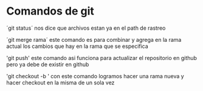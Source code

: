 # Comandos de git 



´git status´ nos dice que archivos estan ya en el path de rastreo

´git merge rama´ este comando es para combinar y agrega en la rama actual los cambios que hay en la rama que se 
especifica

'git push' este comando asi funciona para actualizar el repositorio en github pero ya debe de existir en github

'git checkout -b <nombre>' con este comando logramos hacer una rama nueva y hacer checkout en la misma de un sola vez
